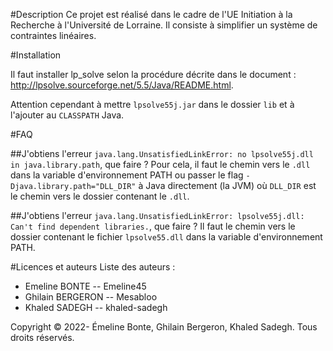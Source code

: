 #Description
Ce projet est réalisé dans le cadre de l'UE Initiation à la Recherche à l'Université de Lorraine.
Il consiste à simplifier un système de contraintes linéaires.


#Installation

Il faut installer lp_solve selon la procédure décrite dans le document : http://lpsolve.sourceforge.net/5.5/Java/README.html.  

Attention cependant à mettre `lpsolve55j.jar` dans le dossier `lib` et à l'ajouter au `CLASSPATH` Java.  

#FAQ

##J'obtiens l'erreur `java.lang.UnsatisfiedLinkError: no lpsolve55j.dll in java.library.path`, que faire ?
Pour cela, il faut le chemin vers le `.dll` dans la variable d'environnement PATH ou passer le flag `-Djava.library.path="DLL_DIR"` à Java directement (la JVM) où `DLL_DIR` est le chemin vers le dossier contenant le `.dll`.


##J'obtiens l'erreur `java.lang.UnsatisfiedLinkError: lpsolve55j.dll: Can't find dependent libraries.`, que faire ?
Il faut le chemin vers le dossier contenant le fichier `lpsolve55.dll` dans la variable d'environnement PATH.

#Licences et auteurs
Liste des auteurs :
* Emeline BONTE -- Emeline45
* Ghilain BERGERON -- Mesabloo
* Khaled SADEGH -- khaled-sadegh

Copyright © 2022- Émeline Bonte, Ghilain Bergeron, Khaled Sadegh.
Tous droits réservés.